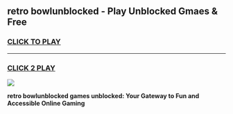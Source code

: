 
## retro bowlunblocked - Play Unblocked Gmaes & Free
<h3>
<a href="https://news.freeplayer.one?title=retro_bowlunblocked&ref=23F">CLICK TO PLAY</a></h3>
<hr>

<h3>
<a href="https://news.freeplayer.one?title=retro_bowlunblocked&ref=23F">CLICK 2 PLAY</a>
  
</h3>

<a href="https://news.freeplayer.one?title=retro_bowlunblocked&ref=23F/"><img src="https://clearcache.store/games.png"></a>


**retro bowlunblocked games unblocked: Your Gateway to Fun and Accessible Online Gaming**
